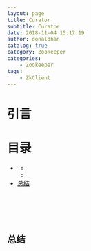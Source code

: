 ```yaml
---
layout: page
title: Curator
subtitle: Curator
date: 2018-11-04 15:17:19
author: donaldhan
catalog: true
category: Zookeeper
categories:
    - Zookeeper
tags:
    - ZkClient
---
```


# 引言




# 目录
* [](#)
    * [](#)
    * [](#)
* [总结](#总结)

##

```java
```


###


```java
```


###


```java
```


## 总结
